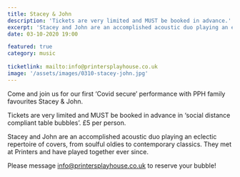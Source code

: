 ```yaml
---
title: Stacey & John
description: 'Tickets are very limited and MUST be booked in advance.'
excerpt: 'Stacey and John are an accomplished acoustic duo playing an eclectic repertoire of covers, from soulful oldies to contemporary classics.'
date: 03-10-2020 19:00

featured: true
category: music
 
ticketlink: mailto:info@printersplayhouse.co.uk
image: '/assets/images/0310-stacey-john.jpg'
---
```


Come and join us for our first ‘Covid secure’ performance with PPH family favourites Stacey & John.

Tickets are very limited and MUST be booked in advance in ‘social distance compliant table bubbles’. 
£5 per person. 

Stacey and John are an accomplished acoustic duo playing an eclectic repertoire of covers, from soulful oldies to contemporary classics. They met at Printers and have played together ever since.

Please message info@printersplayhouse.co.uk to reserve your bubble! 